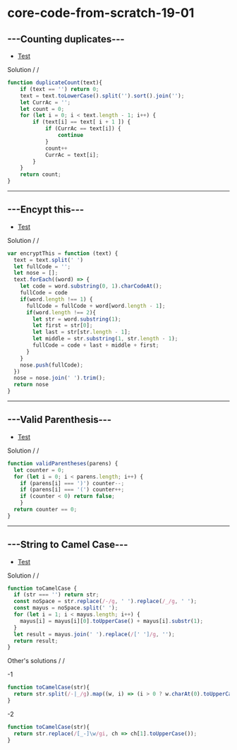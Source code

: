 # core-code-from-scratch-19-01

## ---Counting duplicates---

* [Test](https://www.codewars.com/kata/54bf1c2cd5b56cc47f0007a1/train/javascript)

Solution / /

``` javascript 
function duplicateCount(text){
    if (text == '') return 0;
    text = text.toLowerCase().split('').sort().join('');
    let CurrAc = '';
    let count = 0;
    for (let i = 0; i < text.length - 1; i++) {
        if (text[i] == text[ i + 1 ]) {
            if (CurrAc == text[i]) {
                continue
            }
            count++
            CurrAc = text[i];
        }
    }
    return count;
}
```

---
## ---Encypt this---
* [Test](https://www.codewars.com/kata/5848565e273af816fb000449/train/javascript)

Solution / / 

``` javascript
var encryptThis = function (text) {
  text = text.split(' ')
  let fullCode = '';
  let nose = [];
  text.forEach((word) => {
    let code = word.substring(0, 1).charCodeAt();
    fullCode = code
    if(word.length !== 1) {
      fullCode = fullCode + word[word.length - 1];
      if(word.length !== 2){
        let str = word.substring(1);
        let first = str[0];
        let last = str[str.length - 1];
        let middle = str.substring(1, str.length - 1);
        fullCode = code + last + middle + first;
      }
    }
    nose.push(fullCode);    
  })
  nose = nose.join(' ').trim();
  return nose
}
```

---
## ---Valid Parenthesis---

* [Test](https://www.codewars.com/kata/52774a314c2333f0a7000688/train/javascript)

Solution / /

``` javascript 
function validParentheses(parens) { 
  let counter = 0;
  for (let i = 0; i < parens.length; i++) {
    if (parens[i] === ')') counter--;
    if (parens[i] === '(') counter++;
    if (counter < 0) return false;
    }
  return counter == 0;
}
```

---
## ---String to Camel Case---

* [Test](https://www.codewars.com/kata/517abf86da9663f1d2000003/train/javascript)

Solution / / 

``` javascript
function toCamelCase {
  if (str === '') return str;
  const noSpace = str.replace(/-/g, ' ').replace(/_/g, ' ');
  const mayus = noSpace.split(' ');
  for (let i = 1; i < mayus.length; i++) { 
    mayus[i] = mayus[i][0].toUpperCase() + mayus[i].substr(1);
  }
  let result = mayus.join(' ').replace(/[' ']/g, '');
  return result;
}
```

Other's solutions / /

-1

``` javascript
function toCamelCase(str){
  return str.split(/-|_/g).map((w, i) => (i > 0 ? w.charAt(0).toUpperCase() : w.charAt(0)) + w.slice(1)).join('');
}
```

-2
``` javascript
function toCamelCase(str){
  return str.replace(/[_-]\w/gi, ch => ch[1].toUpperCase());
}
```
